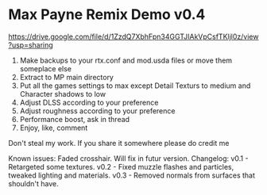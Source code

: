 # Max Payne Remix Demo v0.4

https://drive.google.com/file/d/1ZzdQ7XbhFpn34GGTJIAkVpCsfTKljl0z/view?usp=sharing

1. Make backups to your rtx.conf and mod.usda files or move them someplace else
2. Extract to MP main directory
3. Put all the games settings to max except Detail Texturs to medium and Character shadows to low
4. Adjust DLSS according to your preference
5. Adjust roughness according to your preference
6. Performance boost, ask in thread
7. Enjoy, like, comment

Don't steal my work. If you share it somewhere please do credit me

Known issues: Faded crosshair. Will fix in futur version.
Changelog:
v0.1 - Retargeted some textures.
v0.2 - Fixed muzzle flashes and particles, tweaked lighting and materials.
v0.3 - Removed normals from surfaces that shouldn't have.
